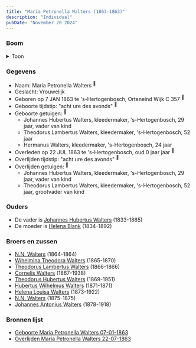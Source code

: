 ```yaml
---
title: "Maria Petronella Walters (1863-1863)"
description: "Individual"
pubDate: "November 20 2024"
---
```


### Boom
<details><summary>Toon</summary>

![test](https://www.plantuml.com/plantuml/svg/dPDDIyD048Rl-oi6FNWgf8dLffHYAwrLL4GKyLGcoTWisUoMdGrIfF_TgOqV82fuMsRctVUPcTqJ3kX3Knl5bROhz5X3XdcrzAwnnQappaFmQ5bIP8CgTK6GQvyRsfsfNeKrr5Hdv7aNua2UN5YlI7svDJV832yA02RE5-JlIfrNbfY7mngr7OqWKHkb3k3cpOhLJh5tuKgqKWVpHZn2m_20HYnu3v3XF8gYunHWVvhCUhE96BmyQJB51eQ33BFr8dCX61gCe1l3-FuCklqaWGFkpEKkjoIRESxBBoAk6cCMQ8j5xXrpviHQr2bSZHz5tEzz5s_UKUTao29C3DhgWwuV2TriCascoIzqILSCRhTqX_-WazuknjUYJkDVy8Q3PoeARPTRlxQVe_WDT2QWSG_sZLwMOKt6k6U1tQXsl9rEMw7QZZu3hL82srGQgNUtA_GQuOQ25qXZyDlQqWW-Ll_tW8xR3e_-ixrOvdD_-ODQ7jq9sK8-mIi0)
</details>

### Gegevens
- Naam: Maria Petronella Walters <sup><a href="../s00115/" style="text-decoration:none" title="Geboorte Maria Petronella Walters 07-01-1863">:link:</a></sup>
- Geslacht: Vrouwelijk
- Geboren op 7 JAN 1863 te 's-Hertogenbosch, Orteneind Wijk C 357 <sup><a href="../s00115/" style="text-decoration:none" title="Geboorte Maria Petronella Walters 07-01-1863">:link:</a></sup>
- Geboorte tijdstip: "acht ure des avonds" <sup><a href="../s00115/" style="text-decoration:none" title="Geboorte Maria Petronella Walters 07-01-1863">:link:</a></sup>
- Geboorte getuigen: <sup><a href="../s00115/" style="text-decoration:none" title="Geboorte Maria Petronella Walters 07-01-1863">:link:</a></sup>
  - Johannes Hubertus Walters, kleedermaker, \'s-Hertogenbosch, 29 jaar, vader van kind
  - Theodorus Lambertus Walters, kleedermaker, \'s-Hertogenbosch, 52 jaar
  - Hermanus Walters, kleedermaker, \'s-Hertogenbosch, 24 jaar
- Overleden op 22 JUL 1863 te 's-Hertogenbosch, oud 0 jaar jaar <sup><a href="../s00116/" style="text-decoration:none" title="Overlijden Maria Petronella Walters 22-07-1863">:link:</a></sup>
- Overlijden tijdstip: "acht ure des avonds" <sup><a href="../s00116/" style="text-decoration:none" title="Overlijden Maria Petronella Walters 22-07-1863">:link:</a></sup>
- Overlijden getuigen: <sup><a href="../s00116/" style="text-decoration:none" title="Overlijden Maria Petronella Walters 22-07-1863">:link:</a></sup>
  - Johannes Hubertus Walters, kleedermaker, \'s-Hertogenbosch, 29 jaar, vader van kind
  - Theodorus Lambertus Walters, kleedermaker, \'s-Hertogenbosch, 52 jaar, grootvader van kind

### Ouders
- De vader is [Johannes Hubertus Walters](../i00079/) (1833-1885)
- De moeder is [Helena Blank](../i00080/) (1834-1892)

### Broers en zussen
- [N.N. Walters](../i00091/) (1864-1864)
- [Wihelmina Theodora Walters](../i00092/) (1865-1870)
- [Theodorus Lambertus Walters](../i00093/) (1866-1866)
- [Cornelis Walters](../i00094/) (1867-1938)
- [Theodorus Hubertus Walters](../i00075/) (1869-1951)
- [Hubertus Wilhelmus Walters](../i00095/) (1871-1871)
- [Helena Louisa Walters](../i00096/) (1873-1922)
- [N.N. Walters](../i00097/) (1875-1875)
- [Johannes Antonius Walters](../i00098/) (1878-1918)

### Bronnen lijst
- [Geboorte Maria Petronella Walters 07-01-1863](../s00115/)
- [Overlijden Maria Petronella Walters 22-07-1863](../s00116/)